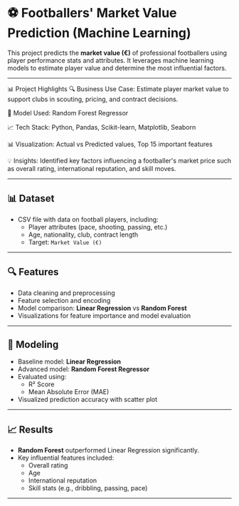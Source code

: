# ⚽ Footballers' Market Value Prediction (Machine Learning)

This project predicts the **market value (€)** of professional footballers using player performance stats and attributes. It leverages machine learning models to estimate player value and determine the most influential factors.

---


📊 Project Highlights
🔍 Business Use Case: Estimate player market value to support clubs in scouting, pricing, and contract decisions.

🧠 Model Used: Random Forest Regressor

📈 Tech Stack: Python, Pandas, Scikit-learn, Matplotlib, Seaborn

📊 Visualization: Actual vs Predicted values, Top 15 important features

💡 Insights: Identified key factors influencing a footballer's market price such as overall rating, international reputation, and skill moves.

---

## 📊 Dataset

- CSV file with data on football players, including:
  - Player attributes (pace, shooting, passing, etc.)
  - Age, nationality, club, contract length
  - Target: `Market Value (€)`

---

## 🔍 Features

- Data cleaning and preprocessing
- Feature selection and encoding
- Model comparison: **Linear Regression** vs **Random Forest**
- Visualizations for feature importance and model evaluation

---

## 🧠 Modeling

- Baseline model: **Linear Regression**
- Advanced model: **Random Forest Regressor**
- Evaluated using:
  - R² Score
  - Mean Absolute Error (MAE)
- Visualized prediction accuracy with scatter plot

---

## 📈 Results

- **Random Forest** outperformed Linear Regression significantly.
- Key influential features included:
  - Overall rating
  - Age
  - International reputation
  - Skill stats (e.g., dribbling, passing, pace)

---

